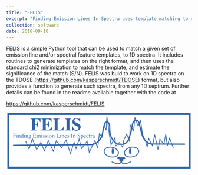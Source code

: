 ```yaml
---
title: "FELIS"
excerpt: "Finding Emission Lines In Spectra uses template matching to search for features in 1D spectra"
collection: software
date: 2018-09-10
---
```

FELIS is a simple Python tool that can be used to match a given set of emission line and/or spectral feature templates, to 1D spectra. It includes routines to generate templates on the right format, and then uses the standard chi2 minimization to match the template, and estimate the significance of the match (S/N). FELIS was buld to work on 1D spectra on the TDOSE (<https://github.com/kasperschmidt/TDOSE>) format, but also provides a function to generate such spectra, from any 1D septrum. Further details can be found in the readme available together with the code at 

<https://github.com/kasperschmidt/FELIS>

<center>
<img src='/images/FELISlogo.png' width='600'>
</center>
